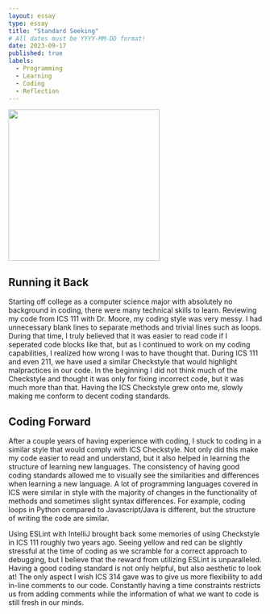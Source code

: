 ```yaml
---
layout: essay
type: essay
title: "Standard Seeking"
# All dates must be YYYY-MM-DD format!
date: 2023-09-17
published: true
labels:
  - Programming
  - Learning
  - Coding
  - Reflection
---
```

<img width="300px" class="rounded float-start pe-4" src="../img/codingstandard.avif">

## Running it Back
Starting off college as a computer science major with absolutely no background in coding, there were many technical skills to learn. Reviewing my code from ICS 111 with Dr. Moore, my coding style was very messy. I had unnecessary blank lines to separate methods and trivial lines such as loops. During that time, I truly believed that it was easier to read code if I seperated code blocks like that, but as I continued to work on my coding capabilities, I realized how wrong I was to have thought that. During ICS 111 and even 211, we have used a similar Checkstyle that would highlight malpractices in our code. In the beginning I did not think much of the Checkstyle and thought it was only for fixing incorrect code, but it was much more than that. Having the ICS Checkstyle grew onto me, slowly making me conform to decent coding standards.

## Coding Forward
After a couple years of having experience with coding, I stuck to coding in a similar style that would comply with ICS Checkstyle. Not only did this make my code easier to read and understand, but it also helped in learning the structure of learning new languages. The consistency of having good coding standards allowed me to visually see the similarities and differences when learning a new language. A lot of programming languages covered in ICS were similar in style with the majority of changes in the functionality of methods and sometimes slight syntax differences. For example, coding loops in Python compared to Javascript/Java is different, but the structure of writing the code are similar.

Using ESLint with IntelliJ brought back some memories of using Checkstyle in ICS 111 roughly two years ago. Seeing yellow and red can be slightly stressful at the time of coding as we scramble for a correct approach to debugging, but I believe that the reward from utilizing ESLint is unparalleled. Having a good coding standard is not only helpful, but also aesthetic to look at! The only aspect I wish ICS 314 gave was to give us more flexibility to add in-line comments to our code. Constantly having a time constraints restricts us from adding comments while the information of what we want to code is still fresh in our minds.
